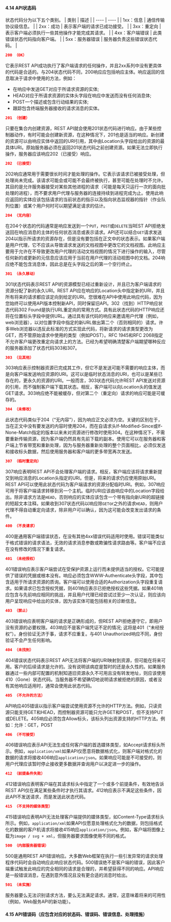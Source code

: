 #### 4.14 API状态码
状态代码分为以下五个类别。
|  类别  |  描述  |
|  ----  |  ----  |
|  1xx：信息  |  通信传输协议级信息。  |
|  2xx：成功  |  表示客户端的请求已成功接受。  |
|  3xx：重定向  |  表示客户端必须执行一些其他操作才能完成其请求。  |
|  4xx：客户端错误  |  此类错误状态代码指向客户端。  |
|  5xx：服务器错误  |  服务器负责这些错误状态代码。  |


```json
200 （OK）
```
它表示REST API成功执行了客户端请求的任何操作，并且2xx系列中没有更具体的代码是合适的。与204状态代码不同，200响应应包括响应主体。响应返回的信息取决于请求中使用的方法，例如：
- 在响应中发送GET对应于所请求资源的实体;
- HEAD对应于所请求资源的实体头字段在响应中发送而没有任何消息体;
- POST一个描述或包含行动结果的实体;
- 跟踪包含终端服务器接收的请求消息的实体。
```json
201 （创建）
```
只要在集合内创建资源，REST API就会使用201状态代码进行响应。由于某些控制器动作，有时可能会创建新资源，在这种情况下，201也是适当的响应。新创建的资源可以由响应实体中返回的URI引用，其中由Location头字段给出的资源的最具体URI。原始服务器必须在返回201状态代码之前创建资源。如果无法立即执行操作，服务器应该响应202（已接受）响应。
```json
202 （已接受）
```
202响应通常用于需要很长时间才能处理的操作。它表示该请求已被接受处理，但处理尚未完成。该请求可能会或可能不会最终被执行，甚至可能在处理时不允许。其目的是允许服务器接受对某些其他进程的请求（可能是每天只运行一次的面向批处理的进程），而不要求用户代理与服务器的连接持续到进程完成为止。使用此响应返回的实体应该包括请求的当前状态的指示以及指向状态监视器的指针（作业队列位置）或某个用户何时可以期望满足请求的估计。
```json
204 （无内容）
```
在204个状态的代码通常是响应发送到一个```PUT```，```POST```或```DELETE```当REST API拒绝发送回在响应消息的主体的任何状态消息或表示请求。API还可以结合```GET```请求发送204以指示所请求的资源存在，但是没有要包括在正文中的状态表示。如果客户端是用户代理，它不应该从导致请求发送的文档视图中更改它的文档视图。此响应主要用于允许在不导致更改用户代理的活动文档视图的情况下进行操作的输入，尽管任何新的或更新的元信息应该应用于当前在用户代理的活动视图中的文档。204响应绝不能包含消息体，因此总是在头字段之后的第一个空行终止。
```json
301 （永久移动）
```
301状态代码表示REST API的资源模型已经过重新设计，并且已为客户端请求的资源分配了新的永久URI。REST API应在响应的Location头中指定新的URI，并且所有将来的请求都应该定向到给定的URI。您很难在API中使用此响应代码，因为您始终可以使用API版本控制新API，同时保留旧API。302（找到）HTTP响应状态代码302 Found是执行URL重定向的常用方式。具有此状态代码的HTTP响应还将在位置标头字段中提供URL。通过具有该代码的响应来邀请用户代理（例如，web浏览器），以对位置字段中指定的新URL做出第二个（否则相同的）请求。许多Web浏览器以违反此标准的方式实现此代码，将新请求的请求类型更改为GET，而不管原始请求中使用的类型（例如POST）。RFC 1945和RFC 2068指定不允许客户端更改重定向请求上的方法。已经为希望明确清楚客户端期望哪种反应的服务器添加了状态代码303和307。
```json
303 （见其他）
```
303响应表示控制器资源已完成其工作，但它不是发送可能不需要的响应主体，而是向客户端发送响应资源的URI。这可以是临时状态消息的URI，也可以是某些已存在的，更永久的资源的URI。一般而言，303状态代码允许REST API发送对资源的引用，而不强制客户端下载其状态。相反，客户端可以向Location头的值发送GET请求。303响应绝不能被缓存，但对第二个（重定向）请求的响应可能是可缓存的。
```json
304 （未修改）
```
此状态代码类似于204（“无内容”），因为响应正文必须为空。关键的区别在于，当在正文中没有要发送的内容时使用204，而在自请求头If-Modified-Since或If-None-Match指定的版本以来未对资源进行修改时使用304。在这种情况下，不需要重新传输资源，因为客户端仍然具有先前下载的副本。使用它可以在服务器和客户端上节省带宽和重新处理，因为与服务器重新处理的整个页面相比，必须仅发送和接收标头数据，然后使用服务器和客户端的更多带宽再次发送。
```json
307 （临时重定向）
```
307响应表明REST API不会处理客户端的请求。相反，客户端应该将请求重新提交到响应消息的Location头指定的URI。但是，将来的请求仍应使用原始URI。REST API可以使用此状态代码为客户端请求的资源分配临时URI。例如，307响应可用于将客户端请求转移到另一个主机。临时URI应该由响应中的Location字段给出。除非请求方法是```HEAD```，否则响应的实体应该包含一个带有指向新URI的超链接的短超文本注释。如果收到307状态代码以响应除```GET```or之外的请求```HEAD```，则用户代理不得自动重定向请求，除非用户可以确认，因为这可能会改变发出请求的条件。
```json
400 （不良请求）
```
400是通用客户端错误状态，在没有其他4xx错误代码适用时使用。错误可能类似于格式错误的请求语法，无效的请求消息参数或欺骗性请求路由等。客户端不应该在没有修改的情况下重复请求。
```json
401 （未经授权）
```
401错误响应表示客户端尝试在受保护资源上运行而未提供适当的授权。它可能提供了错误的凭据或根本没有。响应必须包含WWW-Authenticate头字段，其中包含适用于所请求资源的质询。客户端可以使用合适的Authorization头字段重复请求。如果请求已包含授权凭据，则401响应表示已拒绝授权这些凭据。如果401响应包含与先前响应相同的挑战，并且用户代理已经尝试过至少一次认证，则应该向用户呈现响应中给出的实体，因为该实体可能包括相关的诊断信息。
```json
403 （禁止）
```
403错误响应表明客户端的请求是正确形成的，但REST API拒绝遵守它，即用户没有资源的必要权限。403响应不是客户端凭证不足的情况; 这将是401（“未经授权”）。身份验证无济于事，请求不应重复。与401 Unauthorized响应不同，身份验证不会产生任何影响。
```json
404 （未找到）
```
404错误状态代码表示REST API无法将客户端的URI映射到资源，但可能在将来可用。客户的后续请求是允许的。没有说明该病症是暂时的还是永久性的。如果服务器通过一些内部可配置的机制知道旧资源永久不可用且没有转发地址，则应该使用410（Gone）状态代码。当服务器不希望确切地说明请求被拒绝的原因，或者没有其他响应适用时，通常会使用此状态代码。
```json
405 （不允许的方法）
```
API响应405错误以指示客户端尝试使用资源不允许的HTTP方法。例如，只读资源只能支持GET和HEAD，而控制器资源可能只允许GET和POST，但不支持PUT或DELETE。405响应必须包含Allow标头，该标头列出资源支持的HTTP方法。例如：允许：GET，POST
```json
406 （不可接受）
```
406错误响应表示API无法生成任何客户端的首选媒体类型，如Accept请求标头所示。例如，```application/xml```如果API仅愿意将数据格式化，则客户端对格式化的数据的请求将接收406响应```application/json```。如果响应可能是不可接受的，则用户代理应该暂时停止接收更多数据并查询用户以决定进一步的操作。
```json
412 （前提条件失败）
```
412错误响应表明客户端在其请求标头中指定了一个或多个前提条件，有效地告诉REST API仅在满足某些条件时才执行其请求。412响应表示不满足这些条件，因此API不发送请求，而是发送此状态代码。
```json
415 （不支持的媒体类型）
```
415错误响应表明API无法处理客户端提供的媒体类型，如Content-Type请求标头所示。例如，```application/xml```如果API仅愿意处理格式化为的数据，则包括格式化的数据的客户机请求将接收415响应```application/json```。例如，客户端将图像上载为```image / svg + xml```，但服务器要求图像使用不同的格式。
```json
500 （内部服务器错误）
```
500是通用REST API错误响应。大多数Web框架在执行一些引发异常的请求处理程序代码时会自动响应此响应状态代码。500错误绝不是客户端的错误，因此客户端重试触发此响应的完全相同的请求是合理的，并希望获得不同的响应。API响应是一般错误消息，在遇到意外情况且没有更合适的消息时给出。
```json
501 （未实施）
```
服务器要么无法识别请求方法，要么无法满足请求。通常，这意味着将来的可用性（例如，Web服务API的新功能）。

#### 4.15 API错误码（应包含对应的状态码、错误码、错误信息、处理措施）
